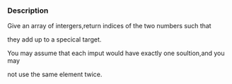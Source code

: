### Description ###

Give an array of intergers,return indices of the two numbers such that

they add up to a specical target.

You may assume that each imput would have exactly one soultion,and you may

not use the same element twice.

